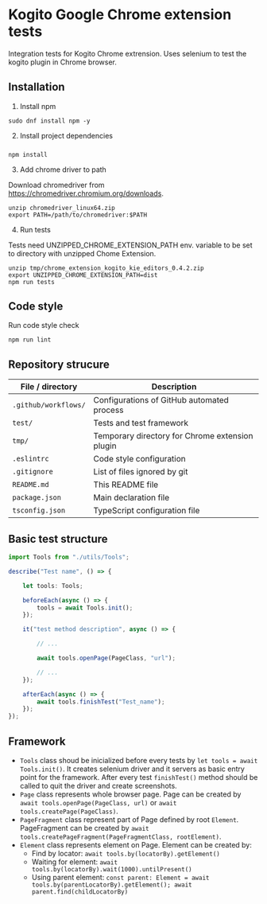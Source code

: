 # Kogito Google Chrome extension tests
Integration tests for Kogito Chrome extrension. Uses selenium to test the kogito plugin in Chrome browser.

## Installation
1. Install npm

```
sudo dnf install npm -y
```
2. Install project dependencies
###
```
npm install
```

3. Add chrome driver to path

Download chromedriver from https://chromedriver.chromium.org/downloads.
```
unzip chromedriver_linux64.zip
export PATH=/path/to/chromedriver:$PATH
```

4. Run tests

Tests need UNZIPPED_CHROME_EXTENSION_PATH env. variable to be set to directory with unzipped Chome Extension.
```
unzip tmp/chrome_extension_kogito_kie_editors_0.4.2.zip
export UNZIPPED_CHROME_EXTENSION_PATH=dist 
npm run tests
```

## Code style
Run code style check
```
npm run lint
```

## Repository strucure

| File / directory     | Description                                     |
| -------------------- | ----------------------------------------------- |
| `.github/workflows/` | Configurations of GitHub automated process      |
| `test/`              | Tests and test framework                        |
| `tmp/`               | Temporary directory for Chrome extension plugin |
| `.eslintrc`          | Code style configuration                        |
| `.gitignore`         | List of files ignored by git                    |
| `README.md`          | This README file                                |
| `package.json`       | Main declaration file                           |
| `tsconfig.json`      | TypeScript configuration file                   |

## Basic test structure
```typescript
import Tools from "./utils/Tools";

describe("Test name", () => {

    let tools: Tools;

    beforeEach(async () => {
        tools = await Tools.init();
    });

    it("test method description", async () => {

        // ...

        await tools.openPage(PageClass, "url");

        // ...
    });

    afterEach(async () => {
        await tools.finishTest("Test_name");
    });
});

```

## Framework

- `Tools` class shoud be inicialized before every tests by `let tools = await Tools.init()`. It creates selenium driver and it servers as basic entry point for the framework. 
After every test `finishTest()` method should be called to quit the driver and create screenshots.
- `Page` class represents whole browser page. Page can be created by `await tools.openPage(PageClass, url)` or `await tools.createPage(PageClass)`.
- `PageFragment` class represent part of Page defined by root `Element`. PageFragment can be created by `await tools.createPageFragment(PageFragmentClass, rootElement)`.
- `Element` class represents element on Page. Element can be created by:
  - Find by locator: `await tools.by(locatorBy).getElement()`
  - Waiting for element: `await tools.by(locatorBy).wait(1000).untilPresent()`
  - Using parent element: `const parent: Element = await tools.by(parentLocatorBy).getElement(); await parent.find(childLocatorBy)`


